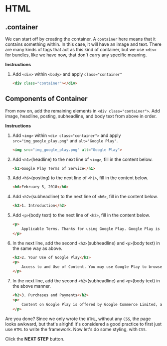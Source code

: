 # HTML
## .container

We can start off by creating the container. A `container` here means that it contains something within. In this case, it will have an image and text. There are many kinds of tags that act as this kind of container, but we use `<div>` for bundles, like we have now, that don`t carry any specific meaning. 


**Instructions**
1. Add `<div>` within `<body>` and apply `class="container"`
    ```html
    <div class="container"></div>
    ```



## Components of Container

From now on, add the remaining elements in `<div class="container">`. Add image, headline, posting, subheadline, and body text from above in order.


**Instructions**
1. Add `<img>` within `<div class="container">` and apply `src="img_google_play.png"` and `alt="Google Play"`.
    ```html
    <img src="img_google_play.png" alt="Google Play">
    ```

1. Add `<h1>`(headline) to the next line of `<img>`, fill in the content below.

    ```html
    <h1>Google Play Terms of Service</h1>
    ```

1. Add `<h6>`(posting) to the next line of `<h1>`, fill in the content below.
    ```html
    <h6>February 5, 2018</h6>
    ```

1. Add `<h2>`(subheadline) to the next line of `<h6>`, fill in the content below.

    ```html
    <h2>1. Introduction</h2>
    ```

1. Add `<p>`(body text) to the next line of `<h2>`, fill in the content below.
    ```html
    <p>
        Applicable Terms. Thanks for using Google Play. Google Play is a service provided by Google LLC ("Google", "we" or "us"), located at 1600 Amphitheatre Parkway, Mountain View, California 94043, USA. Your use of Google Play and the apps (including Android Instant Apps), games, music, movies, books, magazines, or other digital content or services (referred to as "Content") available through it is subject to these Google Play Terms of Service and the Google Terms of Service ("Google ToS") ( together referred to as the "Terms"). Google Play is a "Service" as described in the Google ToS. If there is any conflict between the Google Play Terms of Service and the Google ToS, the Google Play Terms of Service shall prevail.
    </p>
    ```

1. In the next line, add the second `<h2>`(subheadline) and `<p>`(body text) in the same way as above.

    ```html
    <h2>2. Your Use of Google Play</h2>
    <p>
        Access to and Use of Content. You may use Google Play to browse, locate, view, stream, or download Content for your mobile, computer, tv, watch, or other supported device ("Device"). To use Google Play, you will need a Device that meets the system and compatibility requirements for the relevant Content, working Internet access, and compatible software. The availability of Content and features will vary between countries and not all Content or features may be available in your country. Some Content may be available to share with family members. Content may be offered by Google or made available by third-parties not affiliated with Google. Google is not responsible for and does not endorse any Content made available through Google Play that originates from a source other than Google.
    </p>
    ```

1. In the next line, add the second `<h2>`(subheadline) and `<p>`(body text) in the above manner.

    ```html
    <h2>3. Purchases and Payments</h2>
    <p>
        Content on Google Play is offered by Google Commerce Limited, and when you download, view, use or purchase Content on or using Google Play, you will enter into a separate contract based on these Terms (as applicable) with Google Commerce Limited.
    </p> 
    ```




Are you done? Since we only wrote the `HTML`, without any `CSS`, the page looks awkward, but that's alright! it's considered a good practice to first just use `HTML` to write the framework. Now let's do some styling, with `CSS`. 



Click the **NEXT STEP** button.